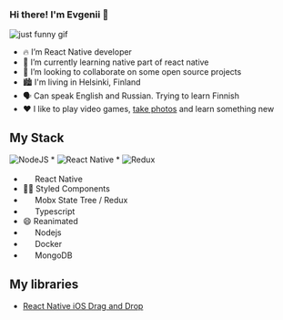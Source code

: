 ### Hi there! I'm Evgenii 👋

![just funny gif](https://media.giphy.com/media/iIqmM5tTjmpOB9mpbn/giphy.gif)

- 🔥 I’m React Native developer
- 🌱 I’m currently learning native part of react native
- 👯 I’m looking to collaborate on some open source projects
- 🏙 I'm living in Helsinki, Finland
- 🗣 Can speak English and Russian. Trying to learn Finnish 
- ❤️ I like to play video games, [take photos](https://www.instagram.com/eugenusov/) and learn something new

## My Stack
![NodeJS](https://img.shields.io/badge/node.js-6DA55F?style=for-the-badge&logo=node.js&logoColor=white) * ![React Native](https://img.shields.io/badge/react_native-%2320232a.svg?style=for-the-badge&logo=react&logoColor=%2361DAFB) * ![Redux](https://img.shields.io/badge/redux-%23593d88.svg?style=for-the-badge&logo=redux&logoColor=white)

- <img src="https://reactnative.dev/img/header_logo.svg" width="17"> React Native
- 💅🏿 Styled Components
- <img src="https://d33wubrfki0l68.cloudfront.net/0834d0215db51e91525a25acf97433051f280f2f/c30f5/img/redux.svg" width="17"/> Mobx State Tree / Redux
- <img src="https://www.typescriptlang.org/favicon-32x32.png" width="17" /> Typescript
- 😄 Reanimated
- <img src="https://nodejs.dev/favicon-32x32.png" width="17"> Nodejs
- <img src="https://www.docker.com/sites/default/files/d8/Docker-R-Logo-08-2018-Monochomatic-RGB_Moby-x1.png" width="17"/> Docker
- <img src="https://www.mongodb.com/assets/images/global/favicon.ico" width="17"/> MongoDB

## My libraries
- [React Native iOS Drag and Drop](https://github.com/evgenusov/react-native-ios-drag-and-drop)

